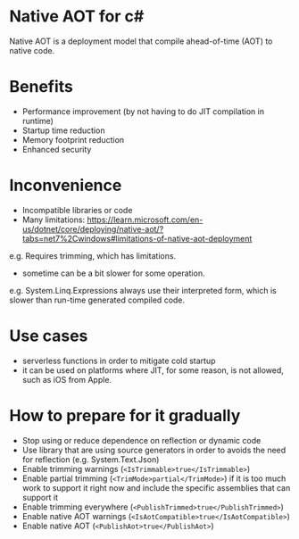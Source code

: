# Native AOT for c#
Native AOT is a deployment model that compile ahead-of-time (AOT) to native code.

# Benefits
- Performance improvement (by not having to do JIT compilation in runtime)
- Startup time reduction
- Memory footprint reduction
- Enhanced security

# Inconvenience
- Incompatible libraries or code
- Many limitations: https://learn.microsoft.com/en-us/dotnet/core/deploying/native-aot/?tabs=net7%2Cwindows#limitations-of-native-aot-deployment

e.g. Requires trimming, which has limitations.

- sometime can be a bit slower for some operation.

e.g. System.Linq.Expressions always use their interpreted form, which is slower than run-time generated compiled code.

# Use cases
- serverless functions in order to mitigate cold startup
- it can be used on platforms where JIT, for some reason, is not allowed, such as iOS from Apple.

# How to prepare for it gradually

- Stop using or reduce dependence on reflection or dynamic code
- Use library that are using source generators in order to avoids the need for reflection (e.g. System.Text.Json)
- Enable trimming warnings (`<IsTrimmable>true</IsTrimmable>`)
- Enable partial trimming (`<TrimMode>partial</TrimMode>`) if it is too much work to support it right now and include the specific assemblies that can support it
- Enable trimming everywhere (`<PublishTrimmed>true</PublishTrimmed>`)
- Enable native AOT warnings (`<IsAotCompatible>true</IsAotCompatible>`)
- Enable native AOT (`<PublishAot>true</PublishAot>`)
